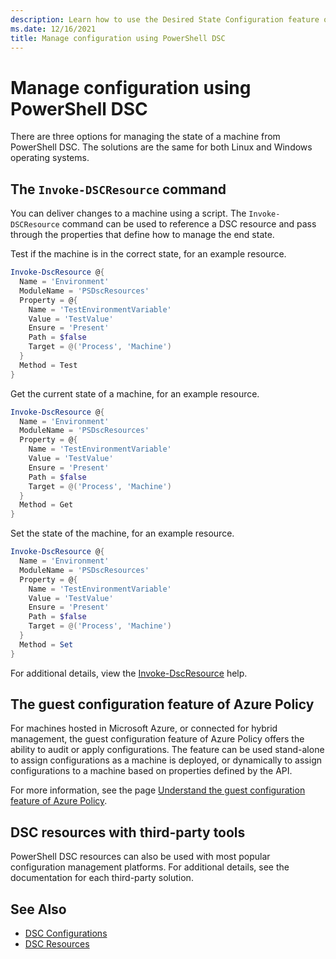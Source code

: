```yaml
---
description: Learn how to use the Desired State Configuration feature of PowerShell to manage the state of a machine as code.
ms.date: 12/16/2021
title: Manage configuration using PowerShell DSC
---
```


# Manage configuration using PowerShell DSC

There are three options for managing the state of a machine from PowerShell DSC. The solutions are
the same for both Linux and Windows operating systems.

## The `Invoke-DSCResource` command

You can deliver changes to a machine using a script. The `Invoke-DSCResource` command can be used to
reference a DSC resource and pass through the properties that define how to manage the end state.

Test if the machine is in the correct state, for an example resource.

```powershell
Invoke-DscResource @{
  Name = 'Environment'
  ModuleName = 'PSDscResources'
  Property = @{
    Name = 'TestEnvironmentVariable'
    Value = 'TestValue'
    Ensure = 'Present'
    Path = $false
    Target = @('Process', 'Machine')
  }
  Method = Test
}
```

Get the current state of a machine, for an example resource.

```powershell
Invoke-DscResource @{
  Name = 'Environment'
  ModuleName = 'PSDscResources'
  Property = @{
    Name = 'TestEnvironmentVariable'
    Value = 'TestValue'
    Ensure = 'Present'
    Path = $false
    Target = @('Process', 'Machine')
  }
  Method = Get
}
```

Set the state of the machine, for an example resource.

```powershell
Invoke-DscResource @{
  Name = 'Environment'
  ModuleName = 'PSDscResources'
  Property = @{
    Name = 'TestEnvironmentVariable'
    Value = 'TestValue'
    Ensure = 'Present'
    Path = $false
    Target = @('Process', 'Machine')
  }
  Method = Set
}
```

For additional details, view the
[Invoke-DscResource](/powershell/module/psdesiredstateconfiguration/invoke-dscresource) help.

## The guest configuration feature of Azure Policy

For machines hosted in Microsoft Azure, or connected for hybrid management, the guest configuration
feature of Azure Policy offers the ability to audit or apply configurations. The feature can be used
stand-alone to assign configurations as a machine is deployed, or dynamically to assign
configurations to a machine based on properties defined by the API.

For more information, see the page
[Understand the guest configuration feature of Azure Policy](/azure/governance/policy/concepts/guest-configuration.md).

## DSC resources with third-party tools

PowerShell DSC resources can also be used with most popular configuration management platforms. For
additional details, see the documentation for each third-party solution.

## See Also

- [DSC Configurations](../concepts/configurations.md)
- [DSC Resources](../concepts/resources.md)
